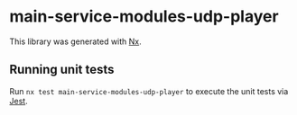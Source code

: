 # main-service-modules-udp-player

This library was generated with [Nx](https://nx.dev).

## Running unit tests

Run `nx test main-service-modules-udp-player` to execute the unit tests via [Jest](https://jestjs.io).
